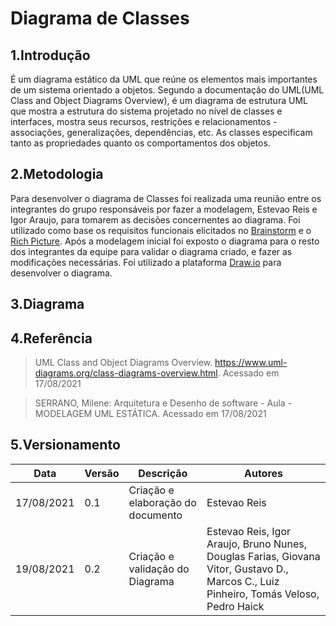 # Diagrama de Classes

## 1.Introdução
É um diagrama estático da UML que reúne os elementos mais importantes de um sistema orientado a objetos. Segundo a documentação do UML(UML Class and Object Diagrams Overview), é um diagrama de estrutura UML que mostra a estrutura do sistema projetado no nível de classes e interfaces, mostra seus recursos, restrições e relacionamentos - associações, generalizações, dependências, etc. As classes especificam tanto as propriedades quanto os
comportamentos dos objetos.

## 2.Metodologia
Para desenvolver o diagrama de Classes  foi realizada uma reunião entre os integrantes do grupo responsáveis por fazer a modelagem, Estevao Reis e Igor Araujo, para tomarem as decisões concernentes ao diagrama. Foi utilizado como base os requisitos funcionais elicitados no [Brainstorm](../desenhoSoftwareBase/brainstrom.md) e o [Rich Picture](../desenhoSoftwareBase/richPicture.md). Após a modelagem inicial foi exposto o diagrama para o resto dos integrantes da equipe para validar o diagrama criado, e fazer as modificações necessárias.
Foi utilizado a plataforma [Draw.io](https://drive.google.com/file/d/1dt8ggdwC1ahrc1oggNsJoguB2Yem8C3P/view?usp=sharing) para desenvolver o diagrama.

## 3.Diagrama

## 4.Referência
> UML Class and Object Diagrams Overview. https://www.uml-diagrams.org/class-diagrams-overview.html. Acessado em 17/08/2021

> SERRANO, Milene: Arquitetura e Desenho de software - Aula - MODELAGEM UML ESTÁTICA. Acessado em 17/08/2021

## 5.Versionamento

| Data       | Versão | Descrição                         | Autores     |
| ---------- | ------ | --------------------------------- | ----------- |
| 17/08/2021 |  0.1   | Criação e elaboração do documento | Estevao Reis|
| 19/08/2021 |  0.2   | Criação e validação do Diagrama   | Estevao Reis, Igor Araujo, Bruno Nunes, Douglas Farias, Giovana Vitor, Gustavo D.,  Marcos C., Luiz Pinheiro, Tomás Veloso, Pedro Haick|
